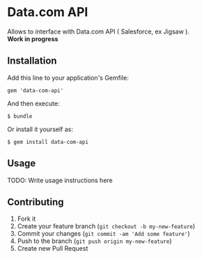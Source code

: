 # Data.com API

Allows to interface with Data.com API ( Salesforce, ex Jigsaw ).  
**Work in progress**

## Installation

Add this line to your application's Gemfile:

    gem 'data-com-api'

And then execute:

    $ bundle

Or install it yourself as:

    $ gem install data-com-api

## Usage

TODO: Write usage instructions here

## Contributing

1. Fork it
2. Create your feature branch (`git checkout -b my-new-feature`)
3. Commit your changes (`git commit -am 'Add some feature'`)
4. Push to the branch (`git push origin my-new-feature`)
5. Create new Pull Request
